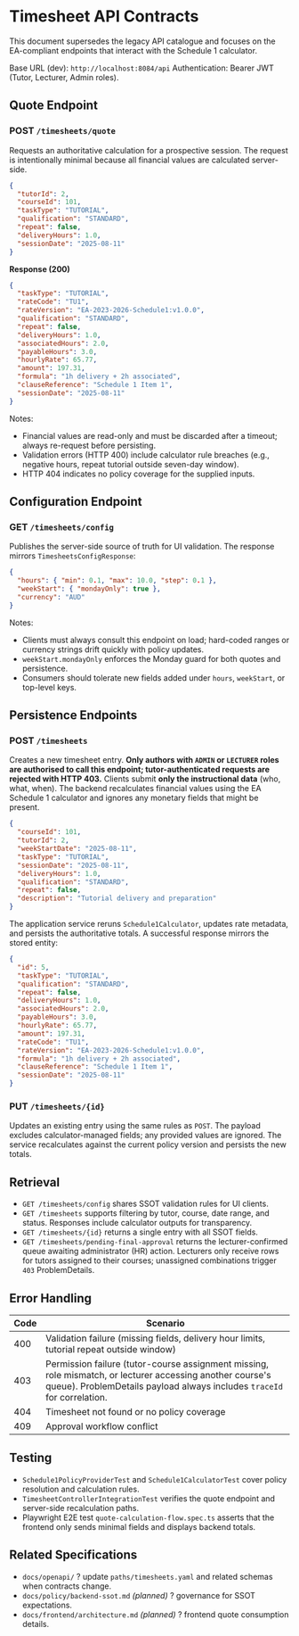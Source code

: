 # Timesheet API Contracts

This document supersedes the legacy API catalogue and focuses on the EA-compliant endpoints that interact with the Schedule 1 calculator.

Base URL (dev): `http://localhost:8084/api`
Authentication: Bearer JWT (Tutor, Lecturer, Admin roles).

## Quote Endpoint

### POST `/timesheets/quote`
Requests an authoritative calculation for a prospective session. The request is intentionally minimal because all financial values are calculated server-side.

```json
{
  "tutorId": 2,
  "courseId": 101,
  "taskType": "TUTORIAL",
  "qualification": "STANDARD",
  "repeat": false,
  "deliveryHours": 1.0,
  "sessionDate": "2025-08-11"
}
```

**Response (200)**
```json
{
  "taskType": "TUTORIAL",
  "rateCode": "TU1",
  "rateVersion": "EA-2023-2026-Schedule1:v1.0.0",
  "qualification": "STANDARD",
  "repeat": false,
  "deliveryHours": 1.0,
  "associatedHours": 2.0,
  "payableHours": 3.0,
  "hourlyRate": 65.77,
  "amount": 197.31,
  "formula": "1h delivery + 2h associated",
  "clauseReference": "Schedule 1 Item 1",
  "sessionDate": "2025-08-11"
}
```

Notes:
- Financial values are read-only and must be discarded after a timeout; always re-request before persisting.
- Validation errors (HTTP 400) include calculator rule breaches (e.g., negative hours, repeat tutorial outside seven-day window).
- HTTP 404 indicates no policy coverage for the supplied inputs.

## Configuration Endpoint

### GET `/timesheets/config`
Publishes the server-side source of truth for UI validation. The response mirrors `TimesheetsConfigResponse`:

```json
{
  "hours": { "min": 0.1, "max": 10.0, "step": 0.1 },
  "weekStart": { "mondayOnly": true },
  "currency": "AUD"
}
```

Notes:
- Clients must always consult this endpoint on load; hard-coded ranges or currency strings drift quickly with policy updates.
- `weekStart.mondayOnly` enforces the Monday guard for both quotes and persistence.
- Consumers should tolerate new fields added under `hours`, `weekStart`, or top-level keys.

## Persistence Endpoints

### POST `/timesheets`
Creates a new timesheet entry. **Only authors with `ADMIN` or `LECTURER` roles are authorised to call this endpoint; tutor-authenticated requests are rejected with HTTP 403.** Clients submit **only the instructional data** (who, what, when). The backend recalculates financial values using the EA Schedule 1 calculator and ignores any monetary fields that might be present.

```json
{
  "courseId": 101,
  "tutorId": 2,
  "weekStartDate": "2025-08-11",
  "taskType": "TUTORIAL",
  "sessionDate": "2025-08-11",
  "deliveryHours": 1.0,
  "qualification": "STANDARD",
  "repeat": false,
  "description": "Tutorial delivery and preparation"
}
```

The application service reruns `Schedule1Calculator`, updates rate metadata, and persists the authoritative totals. A successful response mirrors the stored entity:

```json
{
  "id": 5,
  "taskType": "TUTORIAL",
  "qualification": "STANDARD",
  "repeat": false,
  "deliveryHours": 1.0,
  "associatedHours": 2.0,
  "payableHours": 3.0,
  "hourlyRate": 65.77,
  "amount": 197.31,
  "rateCode": "TU1",
  "rateVersion": "EA-2023-2026-Schedule1:v1.0.0",
  "formula": "1h delivery + 2h associated",
  "clauseReference": "Schedule 1 Item 1",
  "sessionDate": "2025-08-11"
}
```

### PUT `/timesheets/{id}`
Updates an existing entry using the same rules as `POST`. The payload excludes calculator-managed fields; any provided values are ignored. The service recalculates against the current policy version and persists the new totals.

## Retrieval

- `GET /timesheets/config` shares SSOT validation rules for UI clients.
- `GET /timesheets` supports filtering by tutor, course, date range, and status. Responses include calculator outputs for transparency.
- `GET /timesheets/{id}` returns a single entry with all SSOT fields.
- `GET /timesheets/pending-final-approval` returns the lecturer-confirmed queue awaiting administrator (HR) action. Lecturers only receive rows for tutors assigned to their courses; unassigned combinations trigger `403` ProblemDetails.

## Error Handling

| Code | Scenario |
|------|----------|
| 400  | Validation failure (missing fields, delivery hour limits, tutorial repeat outside window) |
| 403  | Permission failure (tutor-course assignment missing, role mismatch, or lecturer accessing another course's queue). ProblemDetails payload always includes `traceId` for correlation. |
| 404  | Timesheet not found or no policy coverage |
| 409  | Approval workflow conflict |

## Testing

- `Schedule1PolicyProviderTest` and `Schedule1CalculatorTest` cover policy resolution and calculation rules.
- `TimesheetControllerIntegrationTest` verifies the quote endpoint and server-side recalculation paths.
- Playwright E2E test `quote-calculation-flow.spec.ts` asserts that the frontend only sends minimal fields and displays backend totals.

## Related Specifications

- `docs/openapi/` ? update `paths/timesheets.yaml` and related schemas when contracts change.
- `docs/policy/backend-ssot.md` *(planned)* ? governance for SSOT expectations.
- `docs/frontend/architecture.md` *(planned)* ? frontend quote consumption details.
